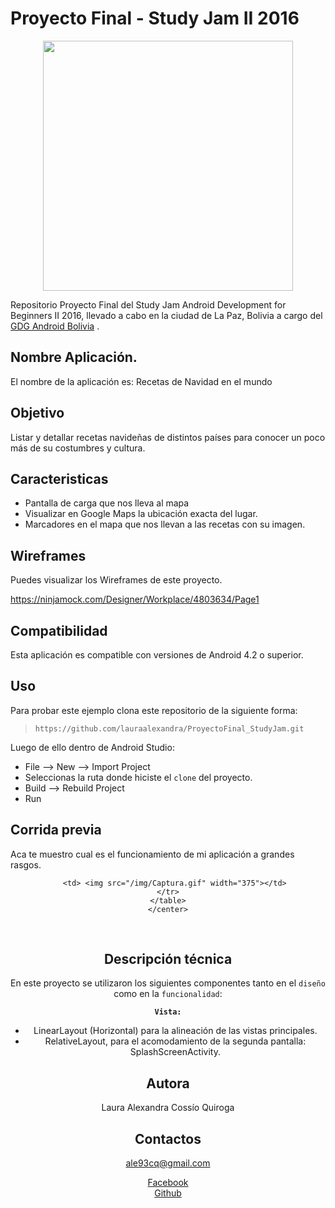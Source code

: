 Proyecto Final - Study Jam II 2016
===
<div align="center">
    <center>
        <img src="http://developerstudyjams.com/images/masthead.png" width="400px"/>
    </center>
</div>

Repositorio Proyecto Final del Study Jam Android Development for Beginners II 2016, llevado a cabo en la ciudad de La Paz, Bolivia a cargo del <a target="_blank" href="http://www.gdg.androidbolivia.com">GDG Android Bolivia</a> .

Nombre Aplicación.
---
El nombre de la aplicación es: Recetas de Navidad en el mundo

Objetivo
---
Listar y detallar recetas navideñas de distintos países para conocer un poco más de su costumbres y cultura.

Caracteristicas
---
* Pantalla de carga que nos lleva al mapa
* Visualizar en Google Maps la ubicación exacta del lugar.
* Marcadores en el mapa que nos llevan a las recetas con su imagen.

Wireframes
---
Puedes visualizar los Wireframes de este proyecto.

https://ninjamock.com/Designer/Workplace/4803634/Page1

Compatibilidad
---
Esta aplicación es compatible con versiones de Android 4.2 o superior.

Uso
---------
Para probar este ejemplo clona este repositorio de la siguiente forma:
>
>     https://github.com/lauraalexandra/ProyectoFinal_StudyJam.git

Luego de ello dentro de Android Studio:

* File --> New --> Import Project
* Seleccionas la ruta donde hiciste el `clone` del proyecto.
* Build --> Rebuild Project
* Run

Corrida previa
---

Aca te muestro cual es el funcionamiento de mi aplicación a grandes rasgos.

<div align="center">
    <center>
    <table border="0">
    <tr>

       <td> <img src="/img/Captura.gif" width="375"></td>
    </tr>
    </table>
    </center>
</div>
<br>

Descripción técnica
---
En este proyecto se utilizaron los siguientes componentes tanto en el `diseño` como en la `funcionalidad`:

**`Vista:`**
* LinearLayout (Horizontal) para la alineación de las vistas principales.
* RelativeLayout, para el acomodamiento de la segunda pantalla: SplashScreenActivity.


Autora
---
Laura Alexandra Cossío Quiroga

Contactos
---
ale93cq@gmail.com

[Facebook](https://web.facebook.com/laurita.c.quiroga) <br>
[Github](https://github.com/LauraAlexandra)<br>
